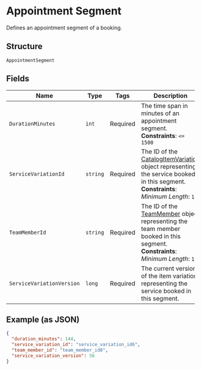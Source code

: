 
# Appointment Segment

Defines an appointment segment of a booking.

## Structure

`AppointmentSegment`

## Fields

| Name | Type | Tags | Description |
|  --- | --- | --- | --- |
| `DurationMinutes` | `int` | Required | The time span in minutes of an appointment segment.<br>**Constraints**: `<= 1500` |
| `ServiceVariationId` | `string` | Required | The ID of the [CatalogItemVariation](#type-CatalogItemVariation) object representing the service booked in this segment.<br>**Constraints**: *Minimum Length*: `1` |
| `TeamMemberId` | `string` | Required | The ID of the [TeamMember](#type-TeamMember) object representing the team member booked in this segment.<br>**Constraints**: *Minimum Length*: `1` |
| `ServiceVariationVersion` | `long` | Required | The current version of the item variation representing the service booked in this segment. |

## Example (as JSON)

```json
{
  "duration_minutes": 144,
  "service_variation_id": "service_variation_id6",
  "team_member_id": "team_member_id0",
  "service_variation_version": 56
}
```

